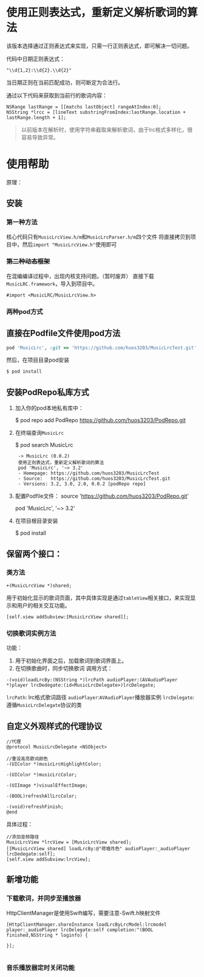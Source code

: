 # 使用正则表达式，重新定义解析歌词的算法

该版本选择通过正则表达式来实现，只需一行正则表达式，即可解决一切问题。

代码中日期正则表达式：
```
"\\d{1,2}:\\d{2}.\\d{2}"
```
当日期正则在当前匹配成功，则可断定为合法行。

通过以下代码来获取到当前行的歌词内容：
```
NSRange lastRange = [[matchs lastObject] rangeAtIndex:0];
NSString *lrcc = [lineText substringFromIndex:lastRange.location + lastRange.length + 1];
```
> 以前版本在解析时，使用字符串截取来解析歌词，由于lrc格式多样化，很容易导致异常。

# 使用帮助
原理：
<!--![](LrcTest/daotuu.jpg)-->

## 安装

### 第一种方法
核心代码只有`MusicLrcView.h/m`和`MusicLrcParser.h/m`四个文件
将直接拷贝到项目中，然后`import "MusicLrcView.h"`使用即可

### ~~第二种动态框架~~
在混编编译过程中，出现内核支持问题。（暂时废弃）
直接下载`MusicLRC.framework`，导入到项目中。
```
#import <MusicLRC/MusicLrcView.h>
```

### 两种pod方式 

直接在Podfile文件使用pod方法
---
```ruby
pod 'MusicLrc', :git => 'https://github.com/huos3203/MusicLrcTest.git'
```
然后，在项目目录pod安装
```ruby 
$ pod install
```

安装PodRepo私库方式
---
1. 加入你的pod本地私有库中：

    $ pod repo add PodRepo https://github.com/huos3203/PodRepo.git
2. 在终端查询`MusicLrc`

    $ pod search MusicLrc

        -> MusicLrc (0.0.2)
        使用正则表达式，重新定义解析歌词的算法
        pod 'MusicLrc', '~> 3.2'
        - Homepage: https://github.com/huos3203/MusicLrcTest
        - Source:   https://github.com/huos3203/MusicLrcTest.git
        - Versions: 3.2, 3.0, 2.0, 0.0.2 [podRepo repo]
3. 配置Podfile文件：
    source 'https://github.com/huos3203/PodRepo.git'
    
    pod 'MusicLrc', '~> 3.2'
4. 在项目根目录安装

    $ pod install

## 保留两个接口：
### 类方法
```objc
+(MusicLrcView *)shared;
```
用于初始化显示的歌词页面，其中具体实现是通过`tableView`相关接口，来实现显示和用户的相关交互功能。
```objc
[self.view addSubview:[MusicLrcView shared]];
```
### 切换歌词实例方法
功能：
1. 用于初始化界面之后，加载歌词到歌词界面上。
2. 在切换歌曲时，同步切换歌词
调用方式：
```objc
-(void)loadLrcBy:(NSString *)lrcPath audioPlayer:(AVAudioPlayer *)player lrcDedegate:(id<MusicLrcDelegate>)lrcDelegate;
```
`lrcPath`: lrc格式歌词路径
`audioPlayer`:`AVAudioPlayer`播放器实例
`lrcDelegate`:遵循`MusicLrcDelegate`协议的类
## 自定义外观样式的代理协议
```objc
//代理
@protocol MusicLrcDelegate <NSObject>

//重设高亮歌词颜色
-(UIColor *)musicLrcHighlightColor;

-(UIColor *)musicLrcColor;

-(UIImage *)visualEffectImage;

-(BOOL)refreshAllLrcColor;

-(void)refreshFinish;
@end
```

具体过程：
```objc
//添加音频路径
MusicLrcView *lrcView = [MusicLrcView shared];
[[MusicLrcView shared] loadLrcBy:@"荷塘月色" audioPlayer:_audioPlayer lrcDedegate:self];
[self.view addSubview:lrcView];

```
## 新增功能

### 下载歌词，并同步至播放器
HttpClientManager是使用Swift编写，需要注意-Swift.h映射文件
```objc
[HttpClientManager.shareInstance loadLrcByLrcModel:lrcmodel player:_audioPlayer lrcDelegate:self completion:^(BOOL finished,NSString * loginfo) {
    
}];
```

```swift


```
### 音乐播放器定时关闭功能


